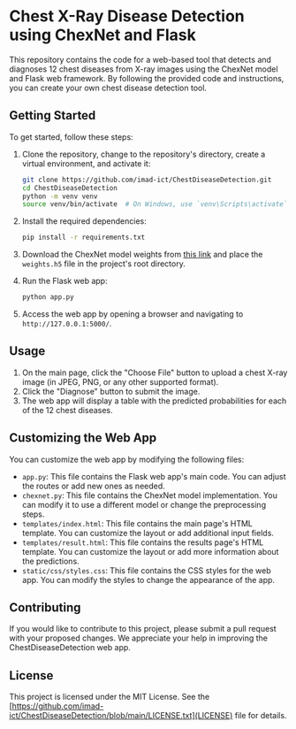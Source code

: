 # Chest X-Ray Disease Detection using ChexNet and Flask

This repository contains the code for a web-based tool that detects and diagnoses 12 chest diseases from X-ray images using the ChexNet model and Flask web framework. By following the provided code and instructions, you can create your own chest disease detection tool.

## Getting Started

To get started, follow these steps:

1. Clone the repository, change to the repository's directory, create a virtual environment, and activate it:

    ```bash
    git clone https://github.com/imad-ict/ChestDiseaseDetection.git
    cd ChestDiseaseDetection
    python -m venv venv
    source venv/bin/activate  # On Windows, use `venv\Scripts\activate`
    ```

2. Install the required dependencies:

    ```bash
    pip install -r requirements.txt
    ```

3. Download the ChexNet model weights from [this link](https://example.com/weights.h5) and place the `weights.h5` file in the project's root directory.

4. Run the Flask web app:

    ```bash
    python app.py
    ```

5. Access the web app by opening a browser and navigating to `http://127.0.0.1:5000/`.

## Usage

1. On the main page, click the "Choose File" button to upload a chest X-ray image (in JPEG, PNG, or any other supported format).
2. Click the "Diagnose" button to submit the image.
3. The web app will display a table with the predicted probabilities for each of the 12 chest diseases.

## Customizing the Web App

You can customize the web app by modifying the following files:

- `app.py`: This file contains the Flask web app's main code. You can adjust the routes or add new ones as needed.
- `chexnet.py`: This file contains the ChexNet model implementation. You can modify it to use a different model or change the preprocessing steps.
- `templates/index.html`: This file contains the main page's HTML template. You can customize the layout or add additional input fields.
- `templates/result.html`: This file contains the results page's HTML template. You can customize the layout or add more information about the predictions.
- `static/css/styles.css`: This file contains the CSS styles for the web app. You can modify the styles to change the appearance of the app.

## Contributing

If you would like to contribute to this project, please submit a pull request with your proposed changes. We appreciate your help in improving the ChestDiseaseDetection web app.

## License

This project is licensed under the MIT License. See the [https://github.com/imad-ict/ChestDiseaseDetection/blob/main/LICENSE.txt](LICENSE) file for details.
